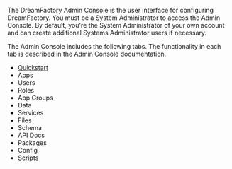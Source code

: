 The DreamFactory Admin Console is the user interface for configuring DreamFactory. You must be a System Administrator to access the Admin Console. By default, you're the System Administrator of your own account and can create additional Systems Administrator users if necessary.

The Admin Console includes the following tabs. The functionality in each tab is described in the Admin Console documentation.

* [Quickstart](Admin-Console-QuickStart)
* Apps
* Users
* Roles
* App Groups
* Data
* Services
* Files
* Schema
* API Docs
* Packages
* Config
* Scripts
